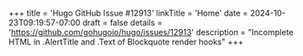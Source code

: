 +++
title = 'Hugo GitHub Issue #12913'
linkTitle = 'Home'
date = 2024-10-23T09:19:57-07:00
draft = false
details = 'https://github.com/gohugoio/hugo/issues/12913'
description = "Incomplete HTML in .AlertTitle and .Text of Blockquote render hooks"
+++
